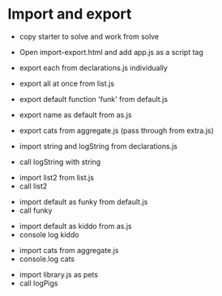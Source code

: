 # Import and export

- copy starter to solve and work from solve

- Open import-export.html and add app.js as a script tag

- export each from declarations.js individually
- export all at once from list.js
- export default function 'funk' from default.js
- export name as default from as.js
- export cats from aggregate.js (pass through from extra.js)

- import string and logString from declarations.js
- call logString with string
<!-- logs 'Elliot went to see Eleanor sing' -->

- import list2 from list.js
- call list2
<!-- logs 69 -->

- import default as funky from default.js
- call funky
<!-- logs 'Get out the funk!' -->

- import default as kiddo from as.js
- console log kiddo
<!-- logs 'Eleanor' -->

- import cats from aggregate.js
- console.log cats
<!-- logs ["Eartha", "Emile"] -->

- import library.js as pets
- call logPigs
<!-- logs   Mr. Bird -->
<!-- logs "Wilbur", "Gus", "Peppe", "Benjamin" -->